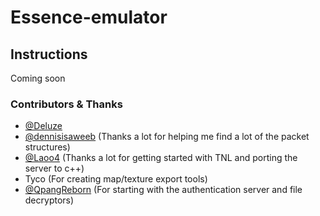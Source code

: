 # Essence-emulator

## Instructions

Coming soon


### Contributors & Thanks

- [@Deluze](https://github.com/Deluze)
- [@dennisisaweeb](https://github.com/dennisisaweeb) (Thanks a lot for helping me find a lot of the packet structures)
- [@Laoo4](https://github.com/Laoo4) (Thanks a lot for getting started with TNL and porting the server to c++)
- Tyco (For creating map/texture export tools)
- [@QpangReborn](https://github.com/QpangReborn) (For starting with the authentication server and file decryptors)
